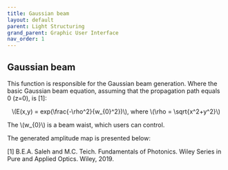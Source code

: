 ```yaml
---
title: Gaussian beam
layout: default
parent: Light Structuring
grand_parent: Graphic User Interface
nav_order: 1
---
```

## [](#header-2)Gaussian beam
<script id="MathJax-script" async src="https://cdn.jsdelivr.net/npm/mathjax@3/es5/tex-mml-chtml.js"></script>
This function is responsible for the Gaussian beam generation. Where the basic Gaussian beam equation, assuming that the propagation path equals 0 (z=0), is [1]:
<p align="center">
\(E(x,y) = exp(\frac{-\rho^2}{w_{0}^2})\), where \(\rho = \sqrt{x^2+y^2}\)
<p>
The  \(w_{0}\) is a beam waist, which users can control.

The generated amplitude map is presented below:


[1] B.E.A. Saleh and M.C. Teich. Fundamentals of Photonics. Wiley Series in Pure and Applied Optics. Wiley, 2019.
 


